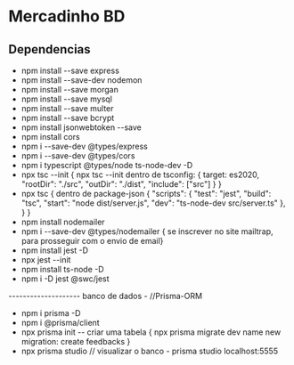 # Mercadinho BD

## Dependencias

- npm install --save express
- npm install --save-dev nodemon
- npm install --save morgan
- npm install --save mysql
- npm install --save multer
- npm install --save bcrypt
- npm install jsonwebtoken --save
- npm install cors
- npm i --save-dev @types/express
- npm i --save-dev @types/cors
- npm i typescript @types/node ts-node-dev -D
- npx tsc --init {
    npx tsc --init dentro de tsconfig: { target: es2020, "rootDir": "./src", "outDir": "./dist", "include": ["src"] }
}
- npx tsc {
    dentro de package-json { "scripts": { "test": "jest", "build": "tsc", "start": "node dist/server.js", "dev": "ts-node-dev src/server.ts" }, }
}
- npm install nodemailer
- npm i --save-dev @types/nodemailer { se inscrever no site mailtrap, para prosseguir com o envio de email}
- npm install jest -D
- npx jest --init
- npm install ts-node -D
- npm i -D jest @swc/jest

-------------------- banco de dados - //Prisma-ORM

- npm i prisma -D
- npm i @prisma/client
- npx prisma init -- criar uma tabela { npx prisma migrate dev name new migration: create feedbacks }
- npx prisma studio // visualizar o banco - prisma studio localhost:5555








